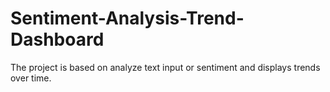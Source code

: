 # Sentiment-Analysis-Trend-Dashboard
The project is based on  analyze text input  or sentiment and displays trends over time.
